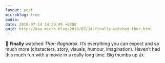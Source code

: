 ```yaml
---
layout: post
microblog: true
audio: 
date: 2018-07-14 14:29:49 +0300
guid: http://kaa.micro.blog/2018/07/14/finally-watched-thor.html
---
```

🎥 **Finally** watched _Thor: Ragnarok_. It’s everything you can expect and so much more (characters, story, visuals, humour, imagination). Haven’t had this much fun with a movie in a really long time. Big thumbs up 👍.
